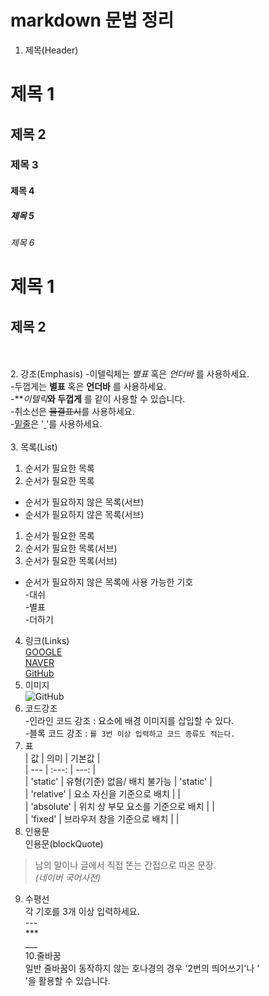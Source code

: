 # markdown 문법 정리
1. 제목(Header)
# 제목 1
## 제목 2
### 제목 3
#### 제목 4
##### 제목 5
###### 제목 6
제목 1
=====
제목 2
-----  
<br><br>
2. 강조(Emphasis)
-이텔릭체는 *별표* 혹은 _언더바_ 를 사용하세요. <br>
-두껍게는 **별표** 혹은 __언더바__ 를 사용하세요. <br>
-**_이텔릭_**와  두껍게** 를 같이 사용할 수 있습니다. <br>
-취소선은 ~~물결표시~~를 사용하세요. <br>
-<u>밑줄</u>은 '<u> </u>'를 사용하세요. 
<br><br>
3. 목록(List)
1. 순서가 필요한 목록
1. 순서가 필요한 목록
 - 순서가 필요하지 않은 목록(서브)
 - 순서가 필요하지 않은 목록(서브)
1. 순서가 필요한 목록
 1. 순서가 필요한 목록(서브)
 1. 순서가 필요한 목록(서브)

- 순서가 필요하지 않은 목록에 사용 가능한 기호 <br>
 -대쉬 <br>
 -별표<br>
 -더하기 <br>
 4. 링크(Links) <br>
 [GOOGLE](http://google.com) <br>
 [NAVER](http://naver.com) <br>
 [GitHub](https://github.com) <br>
5. 이미지 <br>
 ![GitHub](https://imgnews.pstatic.net/image/014/2018/06/04/0004033156_002_20180604074304493.jpg?type=w647)<br>
 6. 코드강조<br>
 -인라인 코드 강조 : 요소에 배경 이미지를 삽입할 수 있다.<br>
 -블록 코드 강조 : `를 3번 이상 입력하고 코드 종류도 적는다.`<br>
 7. 표<br>
 | 값 | 의미 | 기본값 | <br>
 | --- | :---: | ---: | <br>
 | 'static' | 유형(기준) 없음/ 배치 불가능 | 'static' | <br>
 | 'relative' | 요소 자신을 기준으로 배치 | | <br>
 | 'absolute' | 위치 상 부모 요소를 기준으로 배치 | | <br>
 | 'fixed' | 브라우저 창을 기준으로 배치 | | <br>
 8. 인용문 <br>
 인용문(blockQuote) <br>
 > 남의 말이나 글에서 직접 똔는 간접으로 따온 문장. <br>
 >_(네이버 국어사전)_ <br>
 9. 수평선 <br>
 각 기호를 3개 이상 입력하세요. <br>
 --- <br>
 *** <br>
 ___ <br>
 10.줄바꿈<br>
일반 줄바꿈이 동작하지 않는 호나경의 경우 '2번의 띄어쓰기'나 '<br>'을 활용할 수 있습니다.
 
